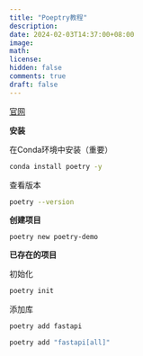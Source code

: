 ```yaml
---
title: "Poeptry教程"
description: 
date: 2024-02-03T14:37:00+08:00
image: 
math: 
license: 
hidden: false
comments: true
draft: false
---
```




[官网](https://python-poetry.org/)



**安装**

在Conda环境中安装（重要）

```bash
conda install poetry -y
```

查看版本

```bash
poetry --version
```



**创建项目**

```
poetry new poetry-demo
```



**已存在的项目**

初始化

```bash
poetry init
```



添加库

```bash
poetry add fastapi
```

```bash
poetry add "fastapi[all]"
```

